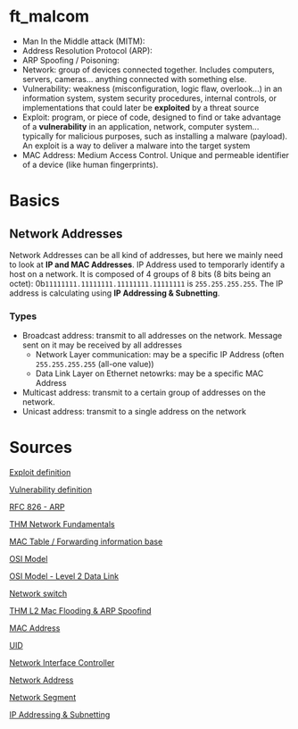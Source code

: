 # ft_malcom
- Man In the Middle attack (MITM):
- Address Resolution Protocol (ARP): 
- ARP Spoofing / Poisoning:
- Network: group of devices connected together. Includes computers, servers, cameras... anything connected with something else.
- Vulnerability: weakness (misconfiguration, logic flaw, overlook...) in an information system, system security procedures, internal controls, or implementations that could later be **exploited** by a threat source
- Exploit: program, or piece of code, designed to find or take advantage of a **vulnerability** in an application, network, computer system... typically for malicious purposes, such as installing a malware (payload). An exploit is a way to deliver a malware into the target system
- MAC Address: Medium Access Control. Unique and permeable identifier of a device (like human fingerprints). 

# Basics


## Network Addresses
Network Addresses can be all kind of addresses, but here we mainly need to look at **IP and MAC Addresses**.
IP Address used to temporarly identify a host on a network. It is composed of 4 groups of 8 bits (8 bits being an octet):
0b`11111111.11111111.11111111.11111111` is `255.255.255.255`.
The IP address is calculating using **IP Addressing & Subnetting**. 

### Types
- Broadcast address: transmit to all addresses on the network. Message sent on it may be received by all addresses
    - Network Layer communication: may be a specific IP Address (often `255.255.255.255` (all-one value))
    - Data Link Layer on Ethernet netowrks: may be a specific MAC Address  
- Multicast address: transmit to a certain group of addresses on the network. 
- Unicast address: transmit to a single address on the network

# Sources
[Exploit definition](https://www.cisco.com/c/en/us/products/security/advanced-malware-protection/what-is-exploit.html)

[Vulnerability definition](https://csrc.nist.gov/glossary/term/vulnerability)

[RFC 826 - ARP](https://datatracker.ietf.org/doc/html/rfc826)

[THM Network Fundamentals](https://tryhackme.com/module/network-fundamentals)

[MAC Table / Forwarding information base](https://en.wikipedia.org/wiki/Forwarding_information_base)

[OSI Model](https://en.wikipedia.org/wiki/OSI_model)

[OSI Model - Level 2 Data Link](https://en.wikipedia.org/wiki/Data_link_layer)

[Network switch](https://en.wikipedia.org/wiki/Network_switch)

[THM L2 Mac Flooding & ARP Spoofind](https://tryhackme.com/r/room/layer2)

[MAC Address](https://en.wikipedia.org/wiki/MAC_address)

[UID](https://en.wikipedia.org/wiki/Unique_identifier)

[Network Interface Controller](https://en.wikipedia.org/wiki/Network_interface_controller)

[Network Address](https://en.wikipedia.org/wiki/Network_address)

[Network Segment](https://en.wikipedia.org/wiki/Network_segment)

[IP Addressing & Subnetting](https://www.techopedia.com/6/28587/internet/8-steps-to-understanding-ip-subnetting#:~:text=IP%20Address%3A%20A%20logical%20numeric,floor%2C%20building%20or%20geographical%20location)